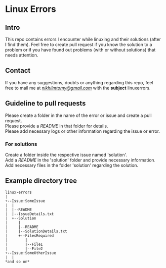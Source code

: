 # Linux Errors
## Intro
This repo contains errors I encounter while linuxing and their solutions (after
I find them).
Feel free to create pull request if you know the solution to a problem or if
you have found out problems (with or without solutions) that needs attention.
## Contact
If you have any suggestions, doubts or anything regarding this repo, feel free
to mail me at *nikhilmtomy@gmail.com* with the **subject** linuxerrors.
## Guideline to pull requests
Please create a folder in the name of the error or issue and create a pull
request.  
Please provide a *README* in that folder for details.  
Please add necessary logs or other information regarding the issue or error.  
### For solutions
Create a folder inside the respective issue named 'solution'.  
Add a *README* in the 'solution' folder and provide necessary information.  
Add necessary files in the folder 'solution' regarding the solution.  
## Example directory tree
```
linux-errors  
|  
+--Issue:SomeIssue  
|  |  
|  |--README  
|  |--IssueDetails.txt  
|  +--Solution  
|     |  
|     |--README  
|     |--SolutionDetails.txt  
|     +--FilesRequired  
|        |  
|        |--File1  
|        |--File2  
+--Issue:SomeOtherIssue  
|  |  
*and so on*  
```
